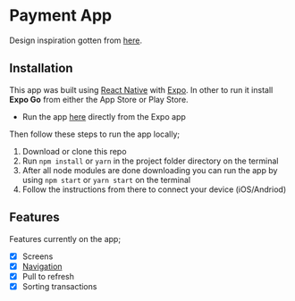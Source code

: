 # Payment App

Design inspiration gotten from [here](https://dribbble.com/shots/14210557-Finance-Mobile-Application-UX-UI-Design).

## Installation
This app was built using [React Native](https://reactnative.dev/) with [Expo](https://expo.io). In other to run it install **Expo Go** from either the App Store or Play Store.  

 -  Run the app [here](https://exp.host/@chideraike/payment-app) directly from the Expo app

Then follow these steps to run the app locally;

 1. Download or clone this repo
2. Run  `npm install`  or  `yarn`  in the project folder directory on the terminal
3. After all node modules are done downloading you can run the app by using  `npm start`  or  `yarn start`  on the terminal
4. Follow the instructions from there to connect your device (iOS/Andriod)

## Features

Features currently on the app;

- [x]  Screens
- [x]  [Navigation](https://reactnavigation.org/docs/getting-started)
- [x]  Pull to refresh
- [x]  Sorting transactions
